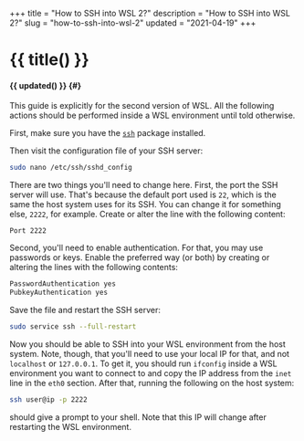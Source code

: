 +++
title = "How to SSH into WSL 2?"
description = "How to SSH into WSL 2?"
slug = "how-to-ssh-into-wsl-2"
updated = "2021-04-19"
+++

# {{ title() }}
#### {{ updated() }} {#}

This guide is explicitly for the second version of WSL. All the following actions should be performed inside a WSL environment until told otherwise.

First, make sure you have the [`ssh`](https://packages.ubuntu.com/focal/ssh) package installed.

Then visit the configuration file of your SSH server:

```bash
sudo nano /etc/ssh/sshd_config
```

There are two things you'll need to change here. First, the port the SSH server will use. That's because the default port used is `22`, which is the same the host system uses for its SSH. You can change it for something else, `2222`, for example. Create or alter the line with the following content:

```
Port 2222
```

Second, you'll need to enable authentication. For that, you may use passwords or keys. Enable the preferred way (or both) by creating or altering the lines with the following contents:

```bash
PasswordAuthentication yes
PubkeyAuthentication yes
```

Save the file and restart the SSH server:

```bash
sudo service ssh --full-restart
```

Now you should be able to SSH into your WSL environment from the host system. Note, though, that you'll need to use your local IP for that, and not `localhost` or `127.0.0.1`. To get it, you should run `ifconfig` inside a WSL environment you want to connect to and copy the IP address from the `inet` line in the `eth0` section. After that, running the following on the host system:

```bash
ssh user@ip -p 2222
```

should give a prompt to your shell. Note that this IP will change after restarting the WSL environment.
